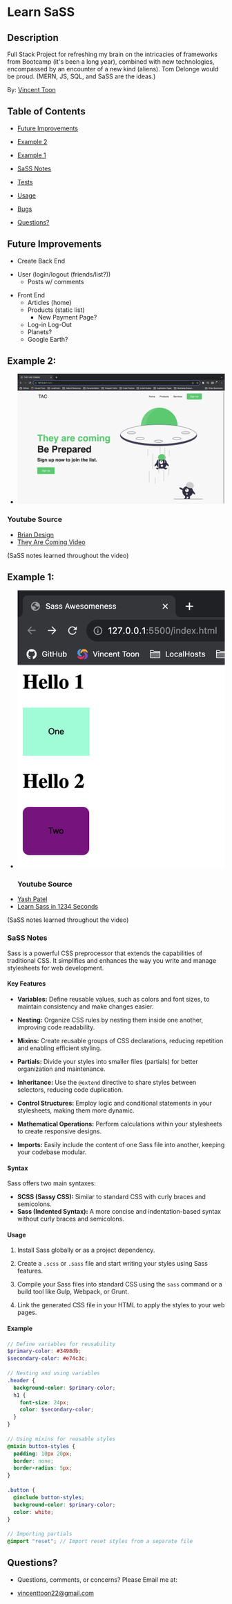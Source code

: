 # Learn SaSS

## Description

Full Stack Project for refreshing my brain on the intricacies of frameworks from Bootcamp (it's been a long year), combined with new technologies, encompassed by an encounter of a new kind (aliens). Tom Delonge would be proud. (MERN, JS, SQL, and SaSS are the ideas.)

By: [Vincent Toon](https://github.com/Vincenttoon)

## Table of Contents

* [Future Improvements](#future-improvements)

* [Example 2](#example-2)

* [Example 1](#example-1)

* [SaSS Notes](#sass-notes)

* [Tests](#tests)

* [Usage](#usage)  

* [Bugs](#bugs)

* [Questions?](#questions)

## Future Improvements

* Create Back End 
 - User (login/logout (friends/list?))
    - Posts w/ comments

* Front End
    - Articles (home)
    - Products (static list)
        - New Payment Page?
    - Log-in Log-Out
    - Planets?
    - Google Earth?


## Example 2: 

* ![They Are Coming! Homepage](./assets/readMeImg/TAC-yt.jpg)
### Youtube Source

- [Brian Design](youtube.com/@briandesign)
- [They Are Coming Video](https://www.youtube.com/watch?v=pk-MEjUINjI)

(SaSS notes learned throughout the video)

## Example 1:

* ![Button tests with SaSS](./assets/readMeImg/SaSS-1234.jpg)
  ### Youtube Source

- [Yash Patel](https://www.youtube.com/@yashpatel1O1)
- [Learn Sass in 1234 Seconds](https://www.youtube.com/watch?v=7wfAXtJcjho&t=3s)

(SaSS notes learned throughout the video)

### SaSS Notes

Sass is a powerful CSS preprocessor that extends the capabilities of traditional CSS. It simplifies and enhances the way you write and manage stylesheets for web development.

#### Key Features

- **Variables:** Define reusable values, such as colors and font sizes, to maintain consistency and make changes easier.

- **Nesting:** Organize CSS rules by nesting them inside one another, improving code readability.

- **Mixins:** Create reusable groups of CSS declarations, reducing repetition and enabling efficient styling.

- **Partials:** Divide your styles into smaller files (partials) for better organization and maintenance.

- **Inheritance:** Use the `@extend` directive to share styles between selectors, reducing code duplication.

- **Control Structures:** Employ logic and conditional statements in your stylesheets, making them more dynamic.

- **Mathematical Operations:** Perform calculations within your stylesheets to create responsive designs.

- **Imports:** Easily include the content of one Sass file into another, keeping your codebase modular.

#### Syntax

Sass offers two main syntaxes:

- **SCSS (Sassy CSS):** Similar to standard CSS with curly braces and semicolons.
- **Sass (Indented Syntax):** A more concise and indentation-based syntax without curly braces and semicolons.

#### Usage

1. Install Sass globally or as a project dependency.

2. Create a `.scss` or `.sass` file and start writing your styles using Sass features.

3. Compile your Sass files into standard CSS using the `sass` command or a build tool like Gulp, Webpack, or Grunt.

4. Link the generated CSS file in your HTML to apply the styles to your web pages.

#### Example

```scss
// Define variables for reusability
$primary-color: #3498db;
$secondary-color: #e74c3c;

// Nesting and using variables
.header {
  background-color: $primary-color;
  h1 {
    font-size: 24px;
    color: $secondary-color;
  }
}

// Using mixins for reusable styles
@mixin button-styles {
  padding: 10px 20px;
  border: none;
  border-radius: 5px;
}

.button {
  @include button-styles;
  background-color: $primary-color;
  color: white;
}

// Importing partials
@import "reset"; // Import reset styles from a separate file
```

## Questions?

- Questions, comments, or concerns? Please Email me at:
* vincenttoon22@gmail.com